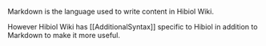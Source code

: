 Markdown is the language used to write content in Hibiol Wiki.

However Hibiol Wiki has [[AdditionalSyntax]] specific to Hibiol in addition to Markdown to make it more useful.
